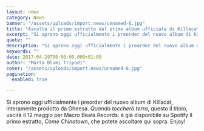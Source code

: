 ```yaml
---
layout: news
category: News
banner: "/assets/uploads/import.news/unnamed-6.jpg"
title: "Ascolta il primo estratto dal primo album ufficiale di Killacat"
excerpt: "Si aprono oggi ufficialmente i preorder del nuovo album di Killacat, interamente prodotto da Gheesa. Quando toccherò terra, questo il titolo, uscirà il 12 maggio per Macro Beats Records: è già disponibile su Spotify il primo estratto, Come Chinatown, che potete ascoltare qui sopra. Enjoy!"
quote: ""
description: "Si aprono oggi ufficialmente i preorder del nuovo album di Killacat, interamente prodotto da Gheesa. Quando toccherò terra, questo il titolo, uscirà il 12 maggio per Macro Beats Records: è già disponibile su Spotify il primo estratto, Come Chinatown, che potete ascoltare qui sopra. Enjoy!"
keywords: ""
date: 2017-04-28T00:00:00.000+01:00
author: "Marta Blumi Tripodi"
cover: "/assets/uploads/import.news/unnamed-6.jpg"
pagination:
  enabled: true

---
```


Si aprono oggi ufficialmente i preorder del nuovo album di Killacat, interamente prodotto da Gheesa. _Quando toccherò terra_, questo il titolo, uscirà il 12 maggio per Macro Beats Records: è già disponibile su Spotify il primo estratto, _Come Chinatown_, che potete ascoltare qui sopra. Enjoy!